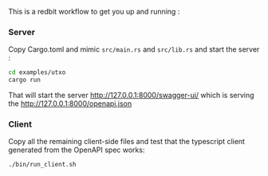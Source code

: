 This is a redbit workflow to get you up and running :

### Server

Copy Cargo.toml and mimic `src/main.rs` and `src/lib.rs` and start the server :
```bash
cd examples/utxo
cargo run
```
That will start the server http://127.0.0.1:8000/swagger-ui/ which is serving the http://127.0.0.1:8000/openapi.json

### Client 

Copy all the remaining client-side files and test that the typescript client generated from the OpenAPI spec works:
```bash
./bin/run_client.sh
```